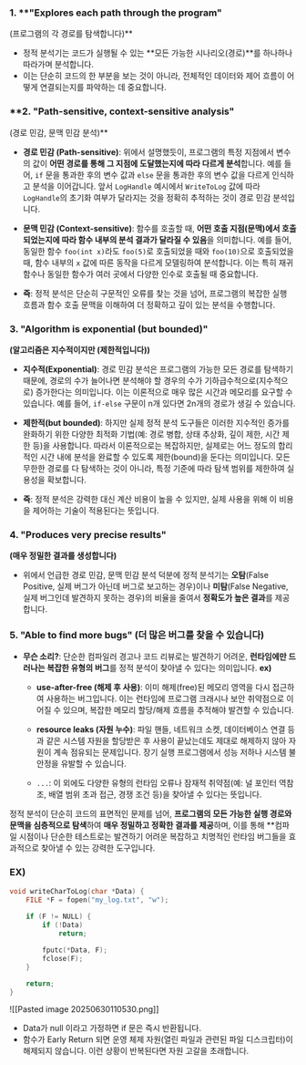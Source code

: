 
### 1. **"Explores each path through the program" 
(프로그램의 각 경로를 탐색합니다)**

- 정적 분석기는 코드가 실행될 수 있는 **모든 가능한 시나리오(경로)**를 하나하나 따라가며 분석합니다.
- 이는 단순히 코드의 한 부분을 보는 것이 아니라, 전체적인 데이터와 제어 흐름이 어떻게 연결되는지를 파악하는 데 중요합니다.

### **2. "Path-sensitive, context-sensitive analysis" 
(경로 민감, 문맥 민감 분석)**

- **경로 민감 (Path-sensitive)**: 위에서 설명했듯이, 프로그램의 특정 지점에서 변수의 값이 **어떤 경로를 통해 그 지점에 도달했는지에 따라 다르게 분석**합니다. 예를 들어, `if` 문을 통과한 후의 변수 값과 `else` 문을 통과한 후의 변수 값을 다르게 인식하고 분석을 이어갑니다. 앞서 `LogHandle` 예시에서 `WriteToLog` 값에 따라 `LogHandle`의 초기화 여부가 달라지는 것을 정확히 추적하는 것이 경로 민감 분석입니다.

- **문맥 민감 (Context-sensitive)**: 함수를 호출할 때, **어떤 호출 지점(문맥)에서 호출되었는지에 따라 함수 내부의 분석 결과가 달라질 수 있음**을 의미합니다. 예를 들어, 동일한 함수 `foo(int x)`라도 `foo(5)`로 호출되었을 때와 `foo(10)`으로 호출되었을 때, 함수 내부의 `x` 값에 따른 동작을 다르게 모델링하여 분석합니다. 이는 특히 재귀 함수나 동일한 함수가 여러 곳에서 다양한 인수로 호출될 때 중요합니다.

- **즉**: 정적 분석은 단순히 구문적인 오류를 찾는 것을 넘어, 프로그램의 복잡한 실행 흐름과 함수 호출 문맥을 이해하여 더 정확하고 깊이 있는 분석을 수행합니다.

### 3. "Algorithm is exponential (but bounded)" 
**(알고리즘은 지수적이지만 (제한적입니다))**
- **지수적(Exponential)**: 경로 민감 분석은 프로그램의 가능한 모든 경로를 탐색하기 때문에, 경로의 수가 늘어나면 분석해야 할 경우의 수가 기하급수적으로(지수적으로) 증가한다는 의미입니다. 이는 이론적으로 매우 많은 시간과 메모리를 요구할 수 있습니다. 예를 들어, `if-else` 구문이 n개 있다면 2n개의 경로가 생길 수 있습니다.  

- **제한적(but bounded)**: 하지만 실제 정적 분석 도구들은 이러한 지수적인 증가를 완화하기 위한 다양한 최적화 기법(예: 경로 병합, 상태 추상화, 깊이 제한, 시간 제한 등)을 사용합니다. 따라서 이론적으로는 복잡하지만, 실제로는 어느 정도의 합리적인 시간 내에 분석을 완료할 수 있도록 제한(bound)을 둔다는 의미입니다. 모든 무한한 경로를 다 탐색하는 것이 아니라, 특정 기준에 따라 탐색 범위를 제한하여 실용성을 확보합니다.

- **즉**: 정적 분석은 강력한 대신 계산 비용이 높을 수 있지만, 실제 사용을 위해 이 비용을 제어하는 기술이 적용된다는 뜻입니다.

### 4. "Produces very precise results" 
**(매우 정밀한 결과를 생성합니다)**

- 위에서 언급한 경로 민감, 문맥 민감 분석 덕분에 정적 분석기는 **오탐**(False Positive, 실제 버그가 아닌데 버그로 보고하는 경우)이나 **미탐**(False Negative, 실제 버그인데 발견하지 못하는 경우)의 비율을 줄여서 **정확도가 높은 결과**를 제공합니다.

### **5. "Able to find more bugs" (더 많은 버그를 찾을 수 있습니다)**

- **무슨 소리?**: 단순한 컴파일러 경고나 코드 리뷰로는 발견하기 어려운, **런타임에만 드러나는 복잡한 유형의 버그**를 정적 분석이 찾아낼 수 있다는 의미입니다.
  **ex)**  
    - **use-after-free (해제 후 사용)**: 이미 해제(free)된 메모리 영역을 다시 접근하여 사용하는 버그입니다. 이는 런타임에 프로그램 크래시나 보안 취약점으로 이어질 수 있으며, 복잡한 메모리 할당/해제 흐름을 추적해야 발견할 수 있습니다.
        
    - **resource leaks (자원 누수)**: 파일 핸들, 네트워크 소켓, 데이터베이스 연결 등과 같은 시스템 자원을 할당받은 후 사용이 끝났는데도 제대로 해제하지 않아 자원이 계속 점유되는 문제입니다. 장기 실행 프로그램에서 성능 저하나 시스템 불안정을 유발할 수 있습니다.
        
    - `...`: 이 외에도 다양한 유형의 런타임 오류나 잠재적 취약점(예: 널 포인터 역참조, 배열 범위 초과 접근, 경쟁 조건 등)을 찾아낼 수 있다는 뜻입니다.



정적 분석이 단순히 코드의 표면적인 문제를 넘어, **프로그램의 모든 가능한 실행 경로와 문맥을 심층적으로 탐색**하여 **매우 정밀하고 정확한 결과를 제공**하며, 이를 통해 **컴파일 시점이나 단순한 테스트로는 발견하기 어려운 복잡하고 치명적인 런타임 버그들을 효과적으로 찾아낼 수 있는 강력한 도구입니다.

### EX)

```C
void writeCharToLog(char *Data) {
    FILE *F = fopen("my_log.txt", "w");
    
    if (F != NULL) {
        if (!Data)
            return;

        fputc(*Data, F);
        fclose(F);
    }

    return;
}
```

![[Pasted image 20250630110530.png]]

- Data가 null 이라고 가정하면 if 문은 즉시 반환됩니다. 
- 함수가 Early Return 되면 운영 체제 자원(열린 파일과 관련된 파일 디스크립터)이 해제되지 않습니다. 이런 상황이 반복된다면 자원 고갈을 초래합니다.
